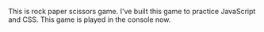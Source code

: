 This is rock paper scissors game. I've built this game to practice JavaScript and CSS. This game is played in the console now.
